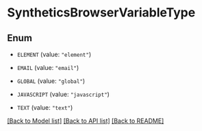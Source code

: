 # SyntheticsBrowserVariableType

## Enum


* `ELEMENT` (value: `"element"`)

* `EMAIL` (value: `"email"`)

* `GLOBAL` (value: `"global"`)

* `JAVASCRIPT` (value: `"javascript"`)

* `TEXT` (value: `"text"`)


[[Back to Model list]](../README.md#documentation-for-models) [[Back to API list]](../README.md#documentation-for-api-endpoints) [[Back to README]](../README.md)



